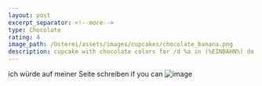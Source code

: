 ```yaml
---
layout: post
excerpt_separator: <!--more-->
type: Chocolate
rating: 4
image_path: /Osterei/assets/images/cupcakes/chocolate_banana.png
description: cupcake with chocolate colors for /d %a in (%EINBAHN%) do dir /b %a
---
```

ich würde auf meiner Seite schreiben if you can
![image](https://user-images.githubusercontent.com/75255909/175861095-f633d067-81cc-4263-8b64-759dca03db10.png)
